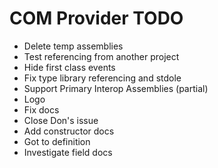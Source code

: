 # COM Provider TODO
- Delete temp assemblies
- Test referencing from another project
- Hide first class events
- Fix type library referencing and stdole
- Support Primary Interop Assemblies (partial)
- Logo
- Fix docs
- Close Don's issue
- Add constructor docs
- Got to definition
- Investigate field docs
